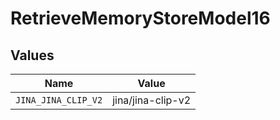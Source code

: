 # RetrieveMemoryStoreModel16


## Values

| Name                | Value               |
| ------------------- | ------------------- |
| `JINA_JINA_CLIP_V2` | jina/jina-clip-v2   |